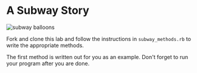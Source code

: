 

# A Subway Story

![subway balloons](http://1.media.collegehumor.cvcdn.com/28/26/beeb4cb32e3896b1659854ad8977c847-the-new-york-city-subway-what-you-can-expect.jpg)

Fork and clone this lab and follow the instructions in `subway_methods.rb` to write the appropriate methods. 

The first method is written out for you as an example. Don't forget to run your program after you are done.
